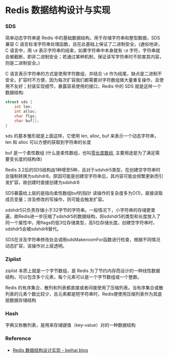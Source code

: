 # Redis 数据结构设计与实现

### SDS

简单动态字符串是 Redis 中的基础数据结构，用于存储字符串和整型数据，SDS 兼容 C 语言标准字符串处理函数，且在此基础上保证了二进制安全。\(通俗地讲，C 语言中，用 `\0` 表示字符串的结束，如果字符串中本身就有 `\0` 字符，字符串就会被截断，即非二进制安全；若通过某种机制，保证读写字符串时不损害其内容，则是二进制安全。\)

C 语言表示字符串的方式是使用字符数组，并结合 `\0` 作为结尾，缺点是二进制不安全，扩容时不方便，因为每次扩容我们都需要对字符数组做大量重复操作，且使用不友好；封装实现细节，暴露容易使用的接口，Redis 中的 SDS 就是这样一个数据结构:

```c
struct sds {
    int len;
    int alloc;
    char flgs;
    char buf[];
}
```

sds 的基本雏形就是上面这样，它使用 len, alloc, buf 来表示一个动态字符串，len 和 alloc 可以方便的获取到字符串的长度

buf 是一个柔性数组 \(什么是柔性数组，也叫[零长度数组](https://blog.csdn.net/gatieme/article/details/64131322), 主要用途是为了满足需要变长度的结构体\)

Redis 3.2后的SDS结构由1种增至5种，且对于sdshdr5类型，在创建空字符串时会强制转换为sdshdr8。原因可能是创建空字符串后，其内容可能会频繁更新而引发扩容，故创建时直接创建为sdshdr8

SDS暴露给上层的是指向柔性数组buf的指针 读操作的复杂度多为O\(1\)，直接读取成员变量；涉及修改的写操作，则可能会触发扩容。

sdshdr5只负责存储小于32字节的字符串。一般情况下，小字符串的存储更普遍，故Redis进一步压缩了sdshdr5的数据结构，将sdshdr5的类型和长度放入了同一个属性中，用flags的低3位存储类型，高5位存储长度。创建空字符串时，sdshdr5会被sdshdr8替代。

SDS在涉及字符串修改处会调用sdsMakeroomFor函数进行检查，根据不同情况动态扩容，该操作对上层透明。

### Ziplist

ziplist 本质上就是一个字节数组，是 Redis 为了节约内存而设计的一种线性数据结构，可以包含多个元素，每个元素可以是一个字节数组或一个整数。

Redis 的有序集合、散列和列表都直接或者间接使用了压缩列表。当有序集合或散列表的元素个数比较少，且元素都是短字符串时，Redis便使用压缩列表作为其底层数据存储结构

### Hash

字典又称散列表，是用来存储键值（key-value）对的一种数据结构



### Reference

* [Redis 数据结构设计实现 - beihai blog](https://wingsxdu.com/post/database/redis/struct/#gsc.tab=0)

